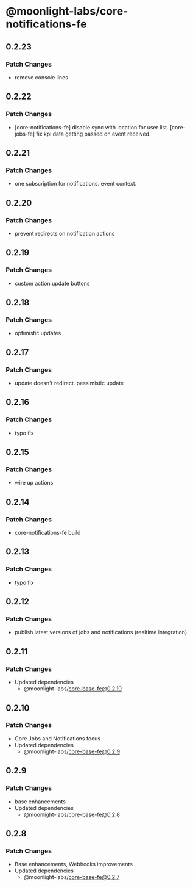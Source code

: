 # @moonlight-labs/core-notifications-fe

## 0.2.23

### Patch Changes

- remove console lines

## 0.2.22

### Patch Changes

- [core-notifications-fe] disable sync with location for user list. [core-jobs-fe] fix kpi data getting passed on event received.

## 0.2.21

### Patch Changes

- one subscription for notifications. event context.

## 0.2.20

### Patch Changes

- prevent redirects on notification actions

## 0.2.19

### Patch Changes

- custom action update buttons

## 0.2.18

### Patch Changes

- optimistic updates

## 0.2.17

### Patch Changes

- update doesn't redirect. pessimistic update

## 0.2.16

### Patch Changes

- typo fix

## 0.2.15

### Patch Changes

- wire up actions

## 0.2.14

### Patch Changes

- core-notifications-fe build

## 0.2.13

### Patch Changes

- typo fix

## 0.2.12

### Patch Changes

- publish latest versions of jobs and notifications (realtime integration)

## 0.2.11

### Patch Changes

- Updated dependencies
  - @moonlight-labs/core-base-fe@0.2.10

## 0.2.10

### Patch Changes

- Core Jobs and Notifications focus
- Updated dependencies
  - @moonlight-labs/core-base-fe@0.2.9

## 0.2.9

### Patch Changes

- base enhancements
- Updated dependencies
  - @moonlight-labs/core-base-fe@0.2.8

## 0.2.8

### Patch Changes

- Base enhancements, Webhooks improvements
- Updated dependencies
  - @moonlight-labs/core-base-fe@0.2.7

